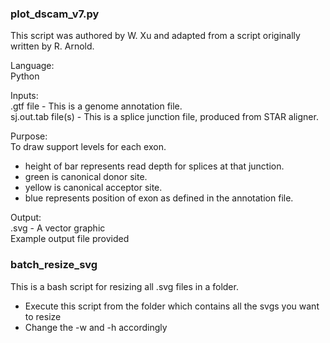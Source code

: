 ### plot_dscam_v7.py  

This script was authored by W. Xu and adapted from a script originally written by R. Arnold.  

Language:  
Python  

Inputs:  
.gtf file - This is a genome annotation file.  
sj.out.tab file(s) - This is a splice junction file, produced from STAR aligner.  

Purpose:  
To draw support levels for each exon.  
  - height of bar represents read depth for splices at that junction.  
  - green is canonical donor site.  
  - yellow is canonical acceptor site.  
  - blue represents position of exon as defined in the annotation file.  

Output:  
.svg - A vector graphic  
Example output file provided


### batch_resize_svg

This is a bash script for resizing all .svg files in a folder.
  - Execute this script from the folder which contains all the svgs you want to resize
  - Change the -w and -h accordingly  
